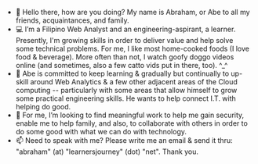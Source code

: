 - 👋  Hello there, how are you doing? My name is Abraham, or Abe to all my friends, acquaintances, and family.
- 💻  I’m a Filipino Web Analyst and an engineering-aspirant, a learner. Presently, I'm growing skills in order to deliver value and help solve some technical problems. For me, I like most home-cooked foods (I love food & beverage). More often than not, I watch goofy doggo videos online (and sometimes, also a few catto vids put in there, too). ^_^
- 🌱  Abe is committed to keep learning & gradually but continually to up-skill around Web Analytics & a few other adjacent areas of the Cloud computing -- particularly with some areas that allow himself to grow some practical engineering skills. He wants to help connect I.T. with helping do good.  
- 💞️  For me, I’m looking to find meaningful work to help me gain security, enable me to help family, and also, to collaborate with others in order to do some good with what we can do with technology.
- 📫  Need to speak with me? Please write me an email & send it thru: "abraham" (at) "learnersjourney" (dot) "net". Thank you.

<!---
abormate/abormate is a ✨ special ✨ repository because its `README.md` (this file) appears on your GitHub profile.
You can click the Preview link to take a look at your changes.
--->
